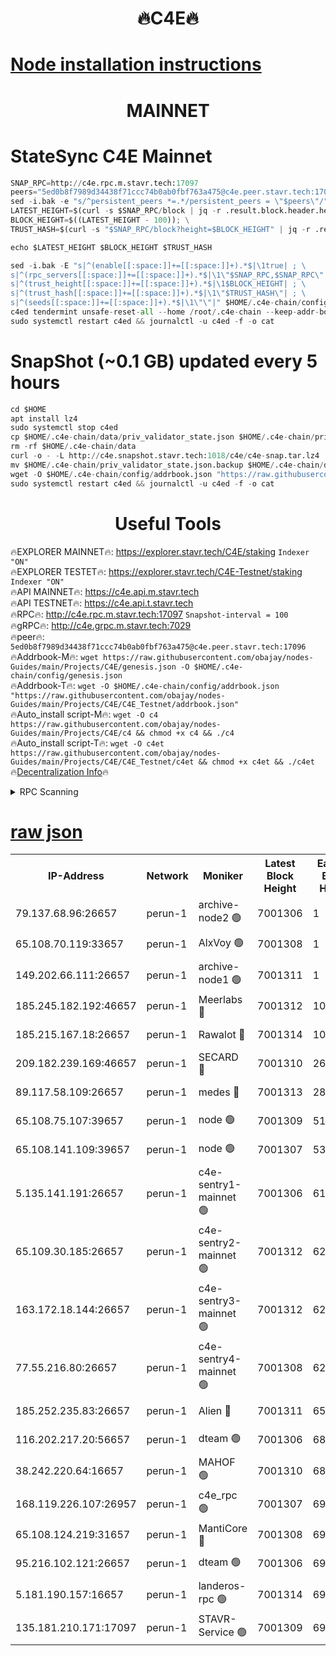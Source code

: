 <h1 align="center"> 🔥C4E🔥</h1>

[Node installation instructions](https://github.com/obajay/nodes-Guides/tree/main/Projects/C4E)
=

<h1 align="center"> MAINNET</h1>

# StateSync C4E Mainnet
```python
SNAP_RPC=http://c4e.rpc.m.stavr.tech:17097
peers="5ed0b8f7989d34438f71ccc74b0ab0fbf763a475@c4e.peer.stavr.tech:17096"
sed -i.bak -e "s/^persistent_peers *=.*/persistent_peers = \"$peers\"/" $HOME/.c4e-chain/config/config.toml
LATEST_HEIGHT=$(curl -s $SNAP_RPC/block | jq -r .result.block.header.height); \
BLOCK_HEIGHT=$((LATEST_HEIGHT - 100)); \
TRUST_HASH=$(curl -s "$SNAP_RPC/block?height=$BLOCK_HEIGHT" | jq -r .result.block_id.hash)

echo $LATEST_HEIGHT $BLOCK_HEIGHT $TRUST_HASH

sed -i.bak -E "s|^(enable[[:space:]]+=[[:space:]]+).*$|\1true| ; \
s|^(rpc_servers[[:space:]]+=[[:space:]]+).*$|\1\"$SNAP_RPC,$SNAP_RPC\"| ; \
s|^(trust_height[[:space:]]+=[[:space:]]+).*$|\1$BLOCK_HEIGHT| ; \
s|^(trust_hash[[:space:]]+=[[:space:]]+).*$|\1\"$TRUST_HASH\"| ; \
s|^(seeds[[:space:]]+=[[:space:]]+).*$|\1\"\"|" $HOME/.c4e-chain/config/config.toml
c4ed tendermint unsafe-reset-all --home /root/.c4e-chain --keep-addr-book
sudo systemctl restart c4ed && journalctl -u c4ed -f -o cat
```
# SnapShot (~0.1 GB) updated every 5 hours
```python
cd $HOME
apt install lz4
sudo systemctl stop c4ed
cp $HOME/.c4e-chain/data/priv_validator_state.json $HOME/.c4e-chain/priv_validator_state.json.backup
rm -rf $HOME/.c4e-chain/data
curl -o - -L http://c4e.snapshot.stavr.tech:1018/c4e/c4e-snap.tar.lz4 | lz4 -c -d - | tar -x -C $HOME/.c4e-chain --strip-components 2
mv $HOME/.c4e-chain/priv_validator_state.json.backup $HOME/.c4e-chain/data/priv_validator_state.json
wget -O $HOME/.c4e-chain/config/addrbook.json "https://raw.githubusercontent.com/obajay/nodes-Guides/main/Projects/C4E/addrbook.json"
sudo systemctl restart c4ed && journalctl -u c4ed -f -o cat
```
 <h1 align="center"> Useful Tools</h1>

🔥EXPLORER MAINNET🔥:  https://explorer.stavr.tech/C4E/staking            `Indexer "ON"` \
🔥EXPLORER TESTET🔥:   https://explorer.stavr.tech/C4E-Testnet/staking     `Indexer "ON"` \
🔥API MAINNET🔥:       https://c4e.api.m.stavr.tech \
🔥API TESTNET🔥:       https://c4e.api.t.stavr.tech \
🔥RPC🔥:               http://c4e.rpc.m.stavr.tech:17097                  `Snapshot-interval = 100` \
🔥gRPC🔥:              http://c4e.grpc.m.stavr.tech:7029 \
🔥peer🔥:              `5ed0b8f7989d34438f71ccc74b0ab0fbf763a475@c4e.peer.stavr.tech:17096` \
🔥Addrbook-M🔥:    ```wget https://raw.githubusercontent.com/obajay/nodes-Guides/main/Projects/C4E/genesis.json -O $HOME/.c4e-chain/config/genesis.json``` \
🔥Addrbook-T🔥:    ```wget -O $HOME/.c4e-chain/config/addrbook.json "https://raw.githubusercontent.com/obajay/nodes-Guides/main/Projects/C4E/C4E_Testnet/addrbook.json"``` \
🔥Auto_install script-M🔥: ```wget -O c4 https://raw.githubusercontent.com/obajay/nodes-Guides/main/Projects/C4E/c4 && chmod +x c4 && ./c4``` \
🔥Auto_install script-T🔥: ```wget -O c4et https://raw.githubusercontent.com/obajay/nodes-Guides/main/Projects/C4E/C4E_Testnet/c4et && chmod +x c4et && ./c4et``` \
🔥[Decentralization Info](https://github.com/obajay/StateSync-snapshots/tree/main/Projects/C4E/Decentralization)🔥




<details>
<summary>RPC Scanning</summary>

<h2 align="center"> We scan nodes in real time every 4 hours. And we provide the final result of RPC endpoints.
We cannot influence the operation of these nodes in any way. </h2>


```python
If Voting Power is higher than 0 --> then the Node is a validator of the network and may be subject to attack and be a potential threat to the chain.
```
```python
We marked such validators with a red symbol
```

</details>

[raw json](https://rpc-check.c4e.stavr.tech/c4e/rpc-c4e-result.json)
=



<table><tr><th>IP-Address</th><th>Network</th><th>Moniker</th><th>Latest Block Height</th><th>Earliest Block Height</th><th>Catching Up</th><th>Tx Index</th><th>Voting Power</th><th>Scan Time</th></tr><tr><td>79.137.68.96:26657</td><td>perun-1</td><td>archive-node2 🟢</td><td>7001306</td><td>1</td><td>False</td><td>on</td><td>0</td><td>2024-02-02T14:30:27.762673429UTC</td></tr><tr><td>65.108.70.119:33657</td><td>perun-1</td><td>AlxVoy 🟢</td><td>7001308</td><td>1</td><td>False</td><td>on</td><td>0</td><td>2024-02-02T14:30:39.792493698UTC</td></tr><tr><td>149.202.66.111:26657</td><td>perun-1</td><td>archive-node1 🟢</td><td>7001311</td><td>1</td><td>False</td><td>on</td><td>0</td><td>2024-02-02T14:30:55.917339850UTC</td></tr><tr><td>185.245.182.192:46657</td><td>perun-1</td><td>Meerlabs 🔴</td><td>7001312</td><td>1051501</td><td>False</td><td>on</td><td>527310</td><td>2024-02-02T14:31:03.160085947UTC</td></tr><tr><td>185.215.167.18:26657</td><td>perun-1</td><td>Rawalot 🔴</td><td>7001314</td><td>1090501</td><td>False</td><td>on</td><td>701423</td><td>2024-02-02T14:31:15.192008087UTC</td></tr><tr><td>209.182.239.169:46657</td><td>perun-1</td><td>SECARD 🔴</td><td>7001310</td><td>2616101</td><td>False</td><td>off</td><td>1136703</td><td>2024-02-02T14:30:51.151339172UTC</td></tr><tr><td>89.117.58.109:26657</td><td>perun-1</td><td>medes 🔴</td><td>7001313</td><td>2826001</td><td>False</td><td>off</td><td>1484927</td><td>2024-02-02T14:31:10.314966060UTC</td></tr><tr><td>65.108.75.107:39657</td><td>perun-1</td><td>node 🟢</td><td>7001309</td><td>5198801</td><td>False</td><td>on</td><td>0</td><td>2024-02-02T14:30:42.178048098UTC</td></tr><tr><td>65.108.141.109:39657</td><td>perun-1</td><td>node 🟢</td><td>7001307</td><td>5303301</td><td>False</td><td>on</td><td>0</td><td>2024-02-02T14:30:30.253491264UTC</td></tr><tr><td>5.135.141.191:26657</td><td>perun-1</td><td>c4e-sentry1-mainnet 🟢</td><td>7001306</td><td>6198001</td><td>False</td><td>on</td><td>0</td><td>2024-02-02T14:30:26.817172552UTC</td></tr><tr><td>65.109.30.185:26657</td><td>perun-1</td><td>c4e-sentry2-mainnet 🟢</td><td>7001312</td><td>6238301</td><td>False</td><td>on</td><td>0</td><td>2024-02-02T14:31:02.832878304UTC</td></tr><tr><td>163.172.18.144:26657</td><td>perun-1</td><td>c4e-sentry3-mainnet 🟢</td><td>7001312</td><td>6239001</td><td>False</td><td>on</td><td>0</td><td>2024-02-02T14:31:03.805580857UTC</td></tr><tr><td>77.55.216.80:26657</td><td>perun-1</td><td>c4e-sentry4-mainnet 🟢</td><td>7001308</td><td>6241001</td><td>False</td><td>on</td><td>0</td><td>2024-02-02T14:30:39.357491863UTC</td></tr><tr><td>185.252.235.83:26657</td><td>perun-1</td><td>Alien 🔴</td><td>7001311</td><td>6502501</td><td>False</td><td>on</td><td>1136761</td><td>2024-02-02T14:30:56.274106174UTC</td></tr><tr><td>116.202.217.20:56657</td><td>perun-1</td><td>dteam 🟢</td><td>7001306</td><td>6800901</td><td>False</td><td>on</td><td>0</td><td>2024-02-02T14:30:27.095322549UTC</td></tr><tr><td>38.242.220.64:16657</td><td>perun-1</td><td>MAHOF 🟢</td><td>7001310</td><td>6885501</td><td>False</td><td>on</td><td>0</td><td>2024-02-02T14:30:53.555046065UTC</td></tr><tr><td>168.119.226.107:26957</td><td>perun-1</td><td>c4e_rpc 🟢</td><td>7001307</td><td>6901307</td><td>False</td><td>on</td><td>0</td><td>2024-02-02T14:30:32.522176579UTC</td></tr><tr><td>65.108.124.219:31657</td><td>perun-1</td><td>MantiCore 🔴</td><td>7001308</td><td>6901308</td><td>False</td><td>off</td><td>193348</td><td>2024-02-02T14:30:38.965638100UTC</td></tr><tr><td>95.216.102.121:26657</td><td>perun-1</td><td>dteam 🟢</td><td>7001306</td><td>6987001</td><td>False</td><td>on</td><td>0</td><td>2024-02-02T14:30:27.422384945UTC</td></tr><tr><td>5.181.190.157:16657</td><td>perun-1</td><td>landeros-rpc 🟢</td><td>7001314</td><td>6994001</td><td>False</td><td>on</td><td>0</td><td>2024-02-02T14:31:14.843807245UTC</td></tr><tr><td>135.181.210.171:17097</td><td>perun-1</td><td>STAVR-Service 🟢</td><td>7001309</td><td>6998001</td><td>False</td><td>on</td><td>0</td><td>2024-02-02T14:30:42.558344542UTC</td></tr></table>
